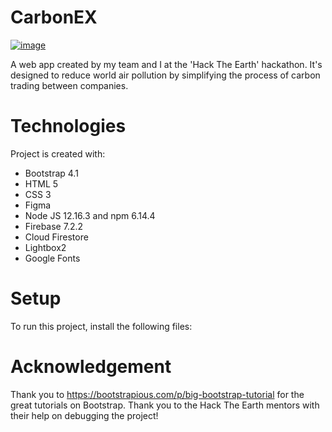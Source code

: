 # CarbonEX
[![image](https://www.linkpicture.com/q/Screenshot-2020-10-21-at-3.54.23-PM.png)](https://www.linkpicture.com/view.php?img=LPic5f90921f5e3fc1704004589)

A web app created by my team and I at the 'Hack The Earth' hackathon. It's designed to reduce world air pollution by simplifying the process of carbon trading between companies.

# Technologies
Project is created with:
* Bootstrap 4.1
* HTML 5
* CSS 3
* Figma
* Node JS 12.16.3 and npm 6.14.4
* Firebase 7.2.2
* Cloud Firestore
* Lightbox2
* Google Fonts

# Setup
To run this project, install the following files:

# Acknowledgement
Thank you to https://bootstrapious.com/p/big-bootstrap-tutorial for the great tutorials on Bootstrap.
Thank you to the Hack The Earth mentors with their help on debugging the project!

